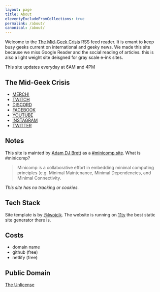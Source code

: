 ```yaml
---
layout: page
title: About
eleventyExcludeFromCollections: true
permalink: /about/
canonical: /about/
---
```

Welcome to the [The Mid-Geek Crisis](https://themidgeekcrisis.com/) RSS feed reader. It is emant to keep busy geeks current on international and geeky news. We made this site because we miss Google Reader and the social reading of articles. this is also a light weight site deisgned for gray scale e-ink sites. 

This site updates everyday at 6AM and 4PM

## The Mid-Geek Crisis
-   [MERCH!](http://www.tmg.coffee/)
-   [TWITCH](https://www.twitch.tv/themidgeekcrisis)
-   [DISCORD](https://discord.gg/5GKjufjSJd)
-   [FACEBOOK](https://www.facebook.com/themidgeekcrisis/)
-   [YOUTUBE](https://bit.ly/midgeekcrisis)
-   [INSTAGRAM](https://www.instagram.com/themidgeekcrisis/)
-   [TWITTER](https://twitter.com/Mid_GeekCrisis)

## Notes

This site is mainted by [Adam DJ Brett](https://adamdjbrett.com) as a [#minicomp site](https://minicomp.github.io/wiki/). What is #minicomp?
> Minicomp is a collaborative effort in embedding minimal computing principles (e.g. Minimal Maintenance, Minimal Dependencies, and Minimal Connectivity.

*This site has no tracking or cookies.*

## Tech Stack
Site template is by [@lwojcik](https://github.com/lwojcik). The website is running on [11ty](https://11ty.dev) the best static site generator there is.

## Costs
- domain name
- github (free)
- netlify (free)

## Public Domain
[The Unlicense](https://unlicense.org/)